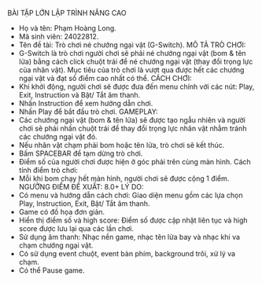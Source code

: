 BÀI TẬP LỚN LẬP TRÌNH NÂNG CAO
  - Họ và tên: Phạm Hoàng Long.
  - Mã sinh viên: 24022812.
  - Tên đề tài: Trò chơi né chướng ngại vật (G-Switch).
MÔ TẢ TRÒ CHƠI:
  - G-Switch là trò chơi người chơi sẽ phải né chướng ngại vật (bom & tên lửa) bằng cách click chuột trái để né chướng ngại vật (thay đổi trọng lực của nhân vật). Mục tiêu của trò chơi là vượt qua được hết các chướng ngại vật và đạt số điểm cao nhất có thể.
CÁCH CHƠI:
  - Khi khởi động, người chơi sẽ được đưa đến menu chính với các nút: Play, Exit, Instruction và Bật/ Tắt âm thanh.
  - Nhấn Instruction để xem hướng dẫn chơi.
  - Nhấn Play để bắt đầu trò chơi.
GAMEPLAY:
  - Các chướng ngại vật (bom & tên lửa) sẽ được tạo ngẫu nhiên và người chơi sẽ phải nhấn chuột trái để thay đổi trọng lực nhân vật nhằm tránh các chướng ngại vật đó.
  - Nếu nhân vật chạm phải bom hoặc tên lửa, trò chơi sẽ kết thúc.
  - Bấm SPACEBAR để tạm dừng trò chơi.
  - Điểm số của người chơi được hiện ở góc phải trên cùng màn hình.
Cách tính điểm trò chơi:
  - Mỗi khi bom chạy hết màn hình, người chơi sẽ được cộng 1 điểm.
NGƯỠNG ĐIỂM ĐỀ XUẤT: 8.0+
LÝ DO:
  - Có menu và hướng dẫn cách chơi: Giao diện menu gồm các lựa chọn Play, Instruction, Exit, Bật/ Tắt âm thanh.
  - Game có đồ họa đơn giản.
  - Hiển thị điểm số và high score: Điểm số được cập nhật liên tục và high score được lưu lại qua các lần chơi.
  - Sử dụng âm thanh: Nhạc nền game, nhạc tên lửa bay và nhạc khi va chạm chướng ngại vật.
  - Có sử dụng event chuột, event bàn phím, background trôi, xử lý va chạm.
  - Có thể Pause game.
